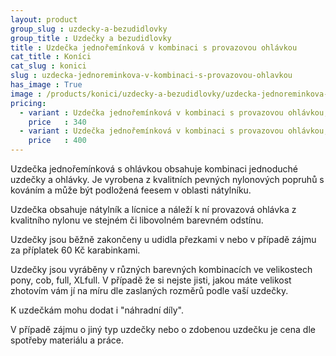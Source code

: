 ```yaml
---
layout: product
group_slug : uzdecky-a-bezudidlovky
group_title : Uzdečky a bezudidlovky
title : Uzdečka jednořemínková v kombinaci s provazovou ohlávkou
cat_title : Koníci
cat_slug : konici
slug : uzdecka-jednoreminkova-v-kombinaci-s-provazovou-ohlavkou
has_image : True
image : /products/konici/uzdecky-a-bezudidlovky/uzdecka-jednoreminkova-v-kombinaci-s-provazovou-ohlavkou.jpg
pricing:
  - variant : Uzdečka jednořemínková v kombinaci s provazovou ohlávkou, nepodložená
    price   : 340
  - variant : Uzdečka jednořemínková v kombinaci s provazovou ohlávkou, podložená
    price   : 400
---
```


Uzdečka jednořemínková s ohlávkou obsahuje kombinaci jednoduché uzdečky a ohlávky. Je vyrobena z kvalitních pevných nylonových popruhů s kováním a může být podložená feesem v oblasti nátylníku.

Uzdečka obsahuje nátylník a lícnice a náleží k ní provazová ohlávka z kvalitního nylonu ve stejném či libovolném barevném odstínu.

Uzdečky jsou běžně zakončeny u udidla přezkami v nebo v případě zájmu za příplatek 60 Kč karabinkami.

Uzdečky jsou vyráběny v různých barevných kombinacích ve velikostech pony, cob, full, XLfull. V případě že si nejste jisti, jakou máte velikost zhotovím vám jí na míru dle zaslaných rozměrů podle vaší uzdečky.

K uzdečkám mohu dodat i "náhradní díly".

V případě zájmu o jiný typ uzdečky nebo o zdobenou uzdečku je cena dle spotřeby materiálu a práce.

